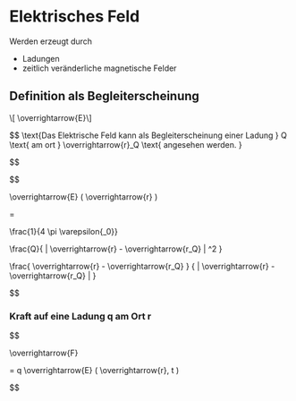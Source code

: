 # Elektrisches Feld

Werden erzeugt durch
- Ladungen
- zeitlich veränderliche magnetische Felder


## Definition als Begleiterscheinung

\\[ \overrightarrow{E}\\]

$$
\text{Das Elektrische Feld kann als Begleiterscheinung einer Ladung } Q \text{ am ort } \overrightarrow{r}_Q \text{ angesehen werden. }

$$

$$

\overrightarrow{E}
( \overrightarrow{r} )

= 

\frac{1}{4 \pi \varepsilon{_0}}

\frac{Q}{
	|
	\overrightarrow{r}
	-
	\overrightarrow{r_Q}
	|
	^2
}

\frac{
	\overrightarrow{r}
	-
	\overrightarrow{r_Q}
}
{
	|
	\overrightarrow{r}
	-
	\overrightarrow{r_Q}
	|
}

$$

### Kraft auf eine Ladung q am Ort r

$$

\overrightarrow{F}

=
q
\overrightarrow{E}
(
	\overrightarrow{r},
	t
)

$$

